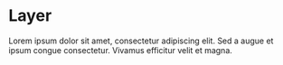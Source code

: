 # Layer

Lorem ipsum dolor sit amet, consectetur adipiscing elit. Sed a augue et ipsum congue consectetur. Vivamus efficitur velit et magna.
